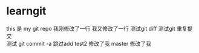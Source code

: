 # learngit
this 是 my git repo
我刚修改了一行
我又修改了一行
测试git diff
测试git 重复提交	
测试 git commit -a 跳过add
test2 修改了我
master 修改了我
